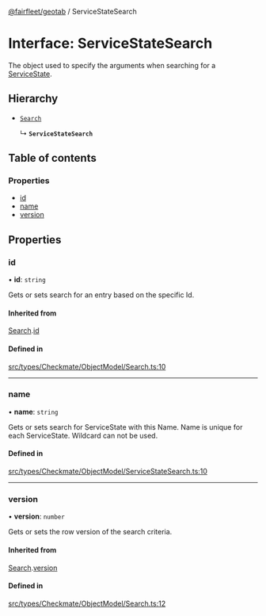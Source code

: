[@fairfleet/geotab](../README.md) / ServiceStateSearch

# Interface: ServiceStateSearch

The object used to specify the arguments when searching for a [ServiceState](ServiceState.md).

## Hierarchy

- [`Search`](Search.md)

  ↳ **`ServiceStateSearch`**

## Table of contents

### Properties

- [id](ServiceStateSearch.md#id)
- [name](ServiceStateSearch.md#name)
- [version](ServiceStateSearch.md#version)

## Properties

### id

• **id**: `string`

Gets or sets search for an entry based on the specific Id.

#### Inherited from

[Search](Search.md).[id](Search.md#id)

#### Defined in

[src/types/Checkmate/ObjectModel/Search.ts:10](https://github.com/fairfleet/geotab/blob/ff38bfc/src/types/Checkmate/ObjectModel/Search.ts#L10)

___

### name

• **name**: `string`

Gets or sets search for ServiceState with this Name. Name is unique for each ServiceState. Wildcard can not be used.

#### Defined in

[src/types/Checkmate/ObjectModel/ServiceStateSearch.ts:10](https://github.com/fairfleet/geotab/blob/ff38bfc/src/types/Checkmate/ObjectModel/ServiceStateSearch.ts#L10)

___

### version

• **version**: `number`

Gets or sets the row version of the search criteria.

#### Inherited from

[Search](Search.md).[version](Search.md#version)

#### Defined in

[src/types/Checkmate/ObjectModel/Search.ts:12](https://github.com/fairfleet/geotab/blob/ff38bfc/src/types/Checkmate/ObjectModel/Search.ts#L12)
